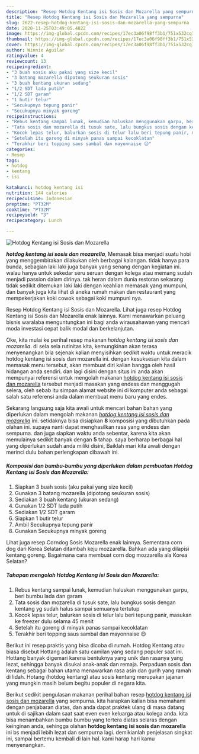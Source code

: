 ```yaml
---
description: "Resep Hotdog Kentang isi Sosis dan Mozarella yang sempurna"
title: "Resep Hotdog Kentang isi Sosis dan Mozarella yang sempurna"
slug: 2622-resep-hotdog-kentang-isi-sosis-dan-mozarella-yang-sempurna
date: 2020-11-25T03:49:05.482Z
image: https://img-global.cpcdn.com/recipes/17ec3a06f98ff3b1/751x532cq70/hotdog-kentang-isi-sosis-dan-mozarella-foto-resep-utama.jpg
thumbnail: https://img-global.cpcdn.com/recipes/17ec3a06f98ff3b1/751x532cq70/hotdog-kentang-isi-sosis-dan-mozarella-foto-resep-utama.jpg
cover: https://img-global.cpcdn.com/recipes/17ec3a06f98ff3b1/751x532cq70/hotdog-kentang-isi-sosis-dan-mozarella-foto-resep-utama.jpg
author: Winnie Aguilar
ratingvalue: 4
reviewcount: 13
recipeingredient:
- "3 buah sosis aku pakai yang size kecil"
- "3 batang mozarella dipotong seukuran sosis"
- "3 buah kentang ukuran sedang"
- "1/2 SDT lada putih"
- "1/2 SDT garam"
- "1 butir telur"
- "Secukupnya tepung panir"
- "Secukupnya minyak goreng"
recipeinstructions:
- "Rebus kentang sampai lunak, kemudian haluskan menggunakan garpu, beri bumbu lada dan garam"
- "Tata sosis dan mozarella di tusuk sate, lalu bungkus sosis dengan kentang yg sudah halus sampai semuanya tertutup"
- "Kocok lepas telur, balurkan sosis di telur lalu beri tepung panir, masukan ke freezer dulu selama 45 menit"
- "Setelah itu goreng di minyak panas sampai kecoklatan"
- "Terakhir beri topping saus sambal dan mayonnaise 😉"
categories:
- Resep
tags:
- hotdog
- kentang
- isi

katakunci: hotdog kentang isi 
nutrition: 144 calories
recipecuisine: Indonesian
preptime: "PT32M"
cooktime: "PT32M"
recipeyield: "3"
recipecategory: Lunch

---
```



![Hotdog Kentang isi Sosis dan Mozarella](https://img-global.cpcdn.com/recipes/17ec3a06f98ff3b1/751x532cq70/hotdog-kentang-isi-sosis-dan-mozarella-foto-resep-utama.jpg)

<b><i>hotdog kentang isi sosis dan mozarella</i></b>, Memasak bisa menjadi suatu hobi yang menggembirakan dilakukan oleh berbagai kalangan. tidak hanya para bunda, sebagian laki laki juga banyak yang senang dengan kegiatan ini. walau hanya untuk sekedar seru seruan dengan kolega atau memang sudah menjadi passion dalam dirinya. tak heran dalam dunia restoran sekarang tidak sedikit ditemukan laki laki dengan keahlian memasak yang mumpuni, dan banyak juga kita lihat di aneka rumah makan dan restaurant yang mempekerjakan koki cowok sebagai koki mumpuni nya.

Resep Hotdog Kentang isi Sosis dan Mozarella. Lihat juga resep Hotdog Kentang isi Sosis dan Mozarella enak lainnya. Kami menawarkan peluang bisnis waralaba menguntungkan ini bagi anda wirausahawan yang mencari moda investasi cepat balik modal dan berkelanjutan.

Oke, kita mulai ke perihal resep makanan <i>hotdog kentang isi sosis dan mozarella</i>. di sela sela rutinitas kita, kemungkinan akan terasa menyenangkan bila sejenak kalian menyisihkan sedikit waktu untuk meracik hotdog kentang isi sosis dan mozarella ini. dengan kesuksesan kita dalam memasak menu tersebut, akan membuat diri kalian bangga oleh hasil hidangan anda sendiri. dan lagi disini dengan situs ini anda akan mempunyai referensi untuk mengolah makanan <u>hotdog kentang isi sosis dan mozarella</u> tersebut menjadi masakan yang endess dan menggugah selera, oleh sebab itu simpan alamat website ini di komputer anda sebagai salah satu referensi anda dalam membuat menu baru yang endes.


Sekarang langsung saja kita awali untuk mencari bahan bahan yang diperlukan dalam mengolah makanan <u><i>hotdog kentang isi sosis dan mozarella</i></u> ini. setidaknya bisa disiapkan <b>8</b> komposisi yang dibutuhkan pada olahan ini. supaya nanti dapat menghasilkan rasa yang endess dan sempurna. dan juga siapkan waktu anda sebentar, karena kita akan memulainya sedikit banyak dengan <b>5</b> tahap. saya berharap berbagai hal yang diperlukan sudah anda miliki disini, Baiklah mari kita awali dengan merinci dulu bahan perlengkapan dibawah ini.

<!--inarticleads1-->

##### Komposisi dan bumbu-bumbu yang diperlukan dalam pembuatan Hotdog Kentang isi Sosis dan Mozarella:

1. Siapkan 3 buah sosis (aku pakai yang size kecil)
1. Gunakan 3 batang mozarella (dipotong seukuran sosis)
1. Sediakan 3 buah kentang (ukuran sedang)
1. Gunakan 1/2 SDT lada putih
1. Sediakan 1/2 SDT garam
1. Siapkan 1 butir telur
1. Ambil Secukupnya tepung panir
1. Gunakan Secukupnya minyak goreng


Lihat juga resep Corndog Sosis Mozarella enak lainnya. Sementara corn dog dari Korea Selatan ditambah keju mozzarella. Bahkan ada yang dilapisi kentang goreng. Bagaimana cara membuat corn dog mozzarella ala Korea Selatan? 

<!--inarticleads2-->

##### Tahapan mengolah Hotdog Kentang isi Sosis dan Mozarella:

1. Rebus kentang sampai lunak, kemudian haluskan menggunakan garpu, beri bumbu lada dan garam
1. Tata sosis dan mozarella di tusuk sate, lalu bungkus sosis dengan kentang yg sudah halus sampai semuanya tertutup
1. Kocok lepas telur, balurkan sosis di telur lalu beri tepung panir, masukan ke freezer dulu selama 45 menit
1. Setelah itu goreng di minyak panas sampai kecoklatan
1. Terakhir beri topping saus sambal dan mayonnaise 😉


Berikut ini resep praktis yang bisa dicoba di rumah. Hotdog Kentang atau biasa disebut Hottang adalah satu camilan yang sedang populer saat ini. Hottang banyak digemari karena bentuknya yang unik dan rasanya yang lezat, sehingga banyak disukai anak-anak dan remaja. Perpaduan sosis dan kentang sebagai bahan utama menawarkan rasa asin dan gurih yang ramah di lidah. Hotang (hotdog kentang) atau sosis kentang merupakan jajanan yang mungkin masih belum begitu populer di negara kita. 

Berikut sedikit pengulasan makanan perihal bahan resep <u>hotdog kentang isi sosis dan mozarella</u> yang sempurna. kita harapkan kalian bisa memahami dengan penjabaran diatas, dan anda dapat praktek ulang di masa datang untuk di sajikan dalam saat saat even even keluarga atau kolega anda. kita bisa menambahkan bumbu bumbu yang tertera diatas selaras dengan keinginan anda, sehingga olahan <b>hotdog kentang isi sosis dan mozarella</b> ini bs menjadi lebih lezat dan sempurna lagi. demikianlah penjelasan singkat ini, sampai bertemu kembali di lain hal. kami harap hari kamu menyenangkan.
